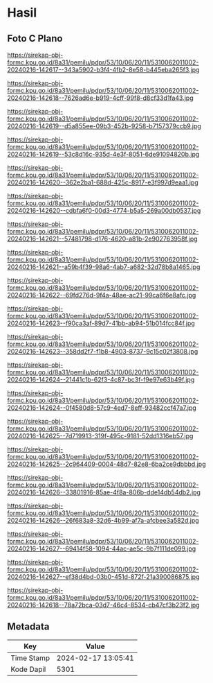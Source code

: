 # Hasil

## Foto C Plano

https://sirekap-obj-formc.kpu.go.id/8a31/pemilu/pdpr/53/10/06/20/11/5310062011002-20240216-142617--343a5902-b3f4-4fb2-8e58-b445eba265f3.jpg

https://sirekap-obj-formc.kpu.go.id/8a31/pemilu/pdpr/53/10/06/20/11/5310062011002-20240216-142618--7626ad6e-b919-4cff-99f8-d8cf33d1fa43.jpg

https://sirekap-obj-formc.kpu.go.id/8a31/pemilu/pdpr/53/10/06/20/11/5310062011002-20240216-142619--d5a855ee-09b3-452b-9258-b7157379ccb9.jpg

https://sirekap-obj-formc.kpu.go.id/8a31/pemilu/pdpr/53/10/06/20/11/5310062011002-20240216-142619--53c8d16c-935d-4e3f-8051-6de91094820b.jpg

https://sirekap-obj-formc.kpu.go.id/8a31/pemilu/pdpr/53/10/06/20/11/5310062011002-20240216-142620--362e2ba1-688d-425c-8917-e3f997d9eaa1.jpg

https://sirekap-obj-formc.kpu.go.id/8a31/pemilu/pdpr/53/10/06/20/11/5310062011002-20240216-142620--cdbfa6f0-00d3-4774-b5a5-269a00db0537.jpg

https://sirekap-obj-formc.kpu.go.id/8a31/pemilu/pdpr/53/10/06/20/11/5310062011002-20240216-142621--57481798-d176-4620-a81b-2e902763958f.jpg

https://sirekap-obj-formc.kpu.go.id/8a31/pemilu/pdpr/53/10/06/20/11/5310062011002-20240216-142621--a59b4f39-98a6-4ab7-a682-32d78b8a1465.jpg

https://sirekap-obj-formc.kpu.go.id/8a31/pemilu/pdpr/53/10/06/20/11/5310062011002-20240216-142622--69fd276d-9f4a-48ae-ac21-99ca6f6e8afc.jpg

https://sirekap-obj-formc.kpu.go.id/8a31/pemilu/pdpr/53/10/06/20/11/5310062011002-20240216-142623--f90ca3af-89d7-41bb-ab94-51b014fcc84f.jpg

https://sirekap-obj-formc.kpu.go.id/8a31/pemilu/pdpr/53/10/06/20/11/5310062011002-20240216-142623--358dd2f7-f1b8-4903-8737-9c15c02f3808.jpg

https://sirekap-obj-formc.kpu.go.id/8a31/pemilu/pdpr/53/10/06/20/11/5310062011002-20240216-142624--21441c1b-62f3-4c87-bc3f-f9e97e63b49f.jpg

https://sirekap-obj-formc.kpu.go.id/8a31/pemilu/pdpr/53/10/06/20/11/5310062011002-20240216-142624--0f4580d8-57c9-4ed7-8eff-93482ccf47a7.jpg

https://sirekap-obj-formc.kpu.go.id/8a31/pemilu/pdpr/53/10/06/20/11/5310062011002-20240216-142625--7d719913-319f-495c-9181-52dd1316eb57.jpg

https://sirekap-obj-formc.kpu.go.id/8a31/pemilu/pdpr/53/10/06/20/11/5310062011002-20240216-142625--2c964409-0004-48d7-82e8-6ba2ce9dbbbd.jpg

https://sirekap-obj-formc.kpu.go.id/8a31/pemilu/pdpr/53/10/06/20/11/5310062011002-20240216-142626--33801916-85ae-4f8a-806b-dde14db54db2.jpg

https://sirekap-obj-formc.kpu.go.id/8a31/pemilu/pdpr/53/10/06/20/11/5310062011002-20240216-142626--26f683a8-32d6-4b99-af7a-afcbee3a582d.jpg

https://sirekap-obj-formc.kpu.go.id/8a31/pemilu/pdpr/53/10/06/20/11/5310062011002-20240216-142627--69414f58-1094-44ac-ae5c-9b7f111de099.jpg

https://sirekap-obj-formc.kpu.go.id/8a31/pemilu/pdpr/53/10/06/20/11/5310062011002-20240216-142627--ef38d4bd-03b0-451d-872f-21a390086875.jpg

https://sirekap-obj-formc.kpu.go.id/8a31/pemilu/pdpr/53/10/06/20/11/5310062011002-20240216-142618--78a72bca-03d7-46c4-8534-cb47cf3b23f2.jpg


## Metadata

| Key        | Value               |
| ---------- | ------------------- |
| Time Stamp | 2024-02-17 13:05:41 |
| Kode Dapil | 5301                |



